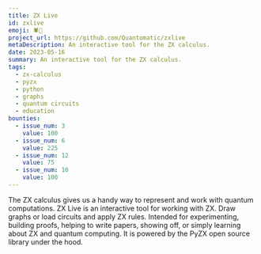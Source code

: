 ```yaml
---
title: ZX Live
id: zxlive
emoji: 🕷️🎥
project_url: https://github.com/Quantomatic/zxlive
metaDescription: An interactive tool for the ZX calculus.
date: 2023-05-16
summary: An interactive tool for the ZX calculus.
tags:
  - zx-calculus
  - pyzx
  - python
  - graphs
  - quantum circuits
  - education
bounties:
  - issue_num: 3
    value: 100
  - issue_num: 6
    value: 225
  - issue_num: 12
    value: 75
  - issue_num: 10
    value: 100
---
```


The ZX calculus gives us a handy way to represent and work with quantum computations. ZX Live is an interactive tool for working with ZX. Draw graphs or load circuits and apply ZX rules. Intended for experimenting, building proofs, helping to write papers, showing off, or simply learning about ZX and quantum computing. It is powered by the PyZX open source library under the hood.
